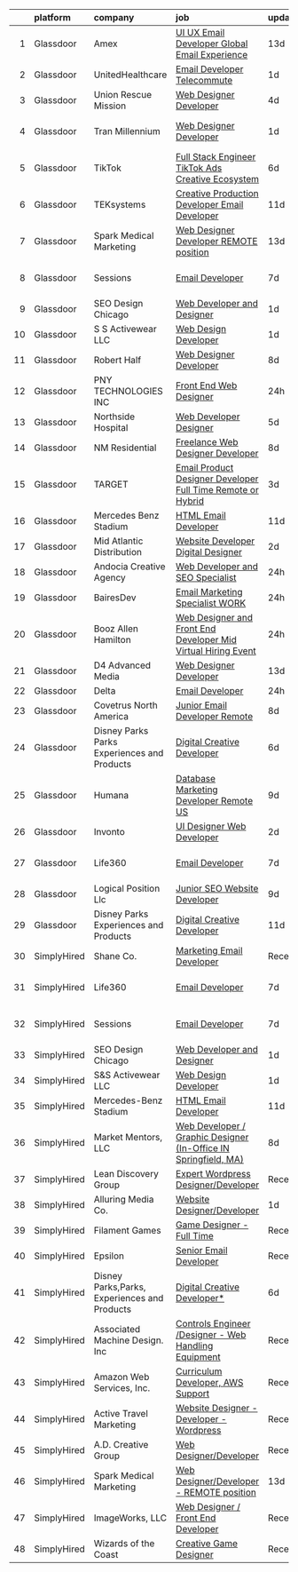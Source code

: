 

|    | platform    | company                                      | job                                                                                                                                                                                                                                                                                                                                                                                                                                                                                                                                                                                                                                                                                                                                                                                                                                                                                                                                                                                                                                                                                                                                                                                                                                                                                                                                                               | update_time   | location             |
|---:|:------------|:---------------------------------------------|:------------------------------------------------------------------------------------------------------------------------------------------------------------------------------------------------------------------------------------------------------------------------------------------------------------------------------------------------------------------------------------------------------------------------------------------------------------------------------------------------------------------------------------------------------------------------------------------------------------------------------------------------------------------------------------------------------------------------------------------------------------------------------------------------------------------------------------------------------------------------------------------------------------------------------------------------------------------------------------------------------------------------------------------------------------------------------------------------------------------------------------------------------------------------------------------------------------------------------------------------------------------------------------------------------------------------------------------------------------------|:--------------|:---------------------|
|  1 | Glassdoor   | Amex                                         | [UI UX Email Developer  Global Email Experience](https://www.glassdoor.com/partner/jobListing.htm?pos=130&ao=1136043&s=58&guid=00000181232f6cf99695691e3b7b7f66&src=GD_JOB_AD&t=SR&vt=w&cs=1_269a5548&cb=1654152719982&jobListingId=1007876457252&jrtk=3-0-1g4hiur8qr0ir801-1g4hiur98kuh6800-2684ee5ce689ed05-)                                                                                                                                                                                                                                                                                                                                                                                                                                                                                                                                                                                                                                                                                                                                                                                                                                                                                                                                                                                                                                                   | 13d           | New York, NY         |
|  2 | Glassdoor   | UnitedHealthcare                             | [Email Developer   Telecommute](https://www.glassdoor.com/partner/jobListing.htm?pos=122&ao=1136043&s=58&guid=00000181232f6cf99695691e3b7b7f66&src=GD_JOB_AD&t=SR&vt=w&cs=1_df656259&cb=1654152719978&jobListingId=1007907928304&jrtk=3-0-1g4hiur8qr0ir801-1g4hiur98kuh6800-39890ce2ee7fb4eb-)                                                                                                                                                                                                                                                                                                                                                                                                                                                                                                                                                                                                                                                                                                                                                                                                                                                                                                                                                                                                                                                                    | 1d            | Minneapolis, MN      |
|  3 | Glassdoor   | Union Rescue Mission                         | [Web Designer Developer](https://www.glassdoor.com/partner/jobListing.htm?pos=106&ao=1110586&s=58&guid=00000181232f6cf99695691e3b7b7f66&src=GD_JOB_AD&t=SR&vt=w&cs=1_86999523&cb=1654152719976&jobListingId=1007899945671&cpc=654405A9B1E0A9F5&jrtk=3-0-1g4hiur8qr0ir801-1g4hiur98kuh6800-9a35294ca9ed9584--6NYlbfkN0AJkOcTwoeQX4aIxkhered5yLi90LARsM_UIKevKEgh5WjHkKbWg0PvvNrMZ8fUG7-mep0Kr9x5lx8FtaMnfawejweEUKeI-xY_Lr0PbdytocfFStz8x4RHUcaHbU6Jpc7_5go_QjwJ-30xGTV7aZI_844KoYBsnk4ett_NFydGTIGqL1KNwdkFbb2Zz2bZOgEhm2-MM2nMKOPM08QoGVxg-60hP_imH6eQhuUlPUwqx9t_CDvLy8ooZMdVJJlSoK-uFQc56FUqI0D9iSopuBITvk7c2OUh1Xsi80jNNJ_MghsRkbW4VWnhGJNh1tkuKUzm3JEVB8PqhBb3hQnbB18tlDks4327cCgFkKFMZDZe2nReOUl93ytrMGxGn1qg_jcFjvURfWDdf2TWp-4BN4_lwfeAuNVPfVJs4hfs5yqNND9R7rC8HhvjATMS-Kf1omDlTdTgIWxPCOZhRE7VKh62)                                                                                                                                                                                                                                                                                                                                                                                                                                                                                                                                                      | 4d            | Los Angeles, CA      |
|  4 | Glassdoor   | Tran Millennium                              | [Web Designer Developer](https://www.glassdoor.com/partner/jobListing.htm?pos=102&ao=1110586&s=58&guid=00000181232f6cf99695691e3b7b7f66&src=GD_JOB_AD&t=SR&vt=w&ea=1&cs=1_b0037aa2&cb=1654152719976&jobListingId=1007907064996&cpc=3028881457C6165E&jrtk=3-0-1g4hiur8qr0ir801-1g4hiur98kuh6800-4380dd67a871539e--6NYlbfkN0Cp_WSJKd_Pz82imZmURPbhd3kYBsiZi4lpMLOH6vOlLMqbuwfEg4rdHZ-5cGPka9Gjdk3C_6PRJ7cT88hxlBe2xFYnDicuHradAybaxUoCuY-ore5IEssfa27lIp0dCqN4SMBsLIG0i2PLGVZU1PzgG-CYQweitE9Q0KmStWUIySVfI0HceJXI5oiuIiYvPKa_5lwzQSFlFbvKtI60Hgnx0Zu8FILlP6dyKV67OLeS3j28IgiOJmgZTuCdNfbQoma3yZaPrg0NH4VREJMV2bbHV9Crsl_0IRlUnxla1zljpsU09Vj0IUPPXJOTUVY3alxWGSfqUNfJvvy2B9DCa1wWRZU3DqCHVBU8LjTySkWOQK4dbN1rw_D_ATeoCOugUE6xHd__Yz9ZvqWSbRgMXHzn_sEY9p3Bsc-txFck3CqToZnP2wONWH56v9scM8kh0F1nPsXg16i5WibzhFKUUnh_OnNI4MyBsaG9FILmJT8bcNpGYuSyjbJ95tfwAGOwycw%3D)                                                                                                                                                                                                                                                                                                                                                                                                                                                                                                   | 1d            | San Francisco, CA    |
|  5 | Glassdoor   | TikTok                                       | [Full Stack Engineer  TikTok Ads Creative   Ecosystem](https://www.glassdoor.com/partner/jobListing.htm?pos=118&ao=1136043&s=58&guid=00000181232f6cf99695691e3b7b7f66&src=GD_JOB_AD&t=SR&vt=w&cs=1_5a18075e&cb=1654152719978&jobListingId=1007895015938&jrtk=3-0-1g4hiur8qr0ir801-1g4hiur98kuh6800-bf78653741d4ae0d-)                                                                                                                                                                                                                                                                                                                                                                                                                                                                                                                                                                                                                                                                                                                                                                                                                                                                                                                                                                                                                                             | 6d            | Los Angeles, CA      |
|  6 | Glassdoor   | TEKsystems                                   | [Creative Production Developer  Email Developer ](https://www.glassdoor.com/partner/jobListing.htm?pos=107&ao=1110586&s=58&guid=00000181232f6cf99695691e3b7b7f66&src=GD_JOB_AD&t=SR&vt=w&cs=1_4585f9bb&cb=1654152719977&jobListingId=1007881109878&cpc=C4A69CCDBB3B9599&jrtk=3-0-1g4hiur8qr0ir801-1g4hiur98kuh6800-e35d547a0e4b5d47--6NYlbfkN0AuKz8EBO1xHDEL7V2YF9xF3dC_I9B9i-Zw2Jh8clPMK9BxhHDJszxSyW718EipT5NZMj3EBOgIgA0uWwEm3DTBgaZ73Oz_rNtrM0hv37lKMHXbIT4xzy-gWqWw3lbC-4Gcj_6cHd4C_zCD1WLTPTYUZx3xuhaIYNUjvb8pA4ThrviyUqYwdwRFg190wdF-8tdmAy_9-IBpQ5YHH3BBXOHTfU_EB0hmkNMxCMILZczDpk6xrwjPFOffVaTNxxkRsL01-FgCfjdDMAfJwOavTPFCQlMUwdyMyKyB-PVI6qPheHXqpO7XIhBqiLd3YxycU5fI7s2Rh_8POFLquHq4tqJhHAVboXgTHPTs7oiR2FDW97vuvF_sa-jSfLz7LVPJCg4zI1kh8HlTD4rmBGaz4qMbKeaD2GcSNbSI6akTRHGch6E1i-oPzPxR97JMo9y901eIWQUc4CbHP-IN0jbszJpo57f-DjQmrsY5bE6fDcv3lG0womBpC23eH43iu0Dp6D6Nrg9c5Sj0bp9A_SCjQTthnlaNuL0Q6kaFrwCnjW1nrCHUL8yTGZcc8zuAwPo6rm3Hy-M19bVDKS7ZD9b6rCSrjCq-6pieiK0MNULQVOyXB_DYFH1gdH_FVBxoSEg2NgK3XkAkwllV_LnQpGfQ8TuPN5Ex8HHuus2Ze__bupZP6RRgplxCblrGfw9joVgmP045hoz7oE0J7T035UGt_bRuSXy4Im30Lt_BeKeMm2QMQGbBXMQCIM4XXf7dJc_IYeuG7QrGCpc8D1doIvnsffzCxV3x8lIY-vtfQDYanXM0IYFjKDnyQSPj0yIyXDf0LnBTWWuMxKqLICISZhLUbyUdPw8Vd9xLapsktEBarx1Cd5I9xEfw4DVnhZQbPhzT-GHe_IakgSAnSrLzS_ug_xOHSieSOpasAsjVqbyYjsb7ZSYpdwLGHTpxroRljW7ZzJ_ccMtxfyM_iw%3D%3D) | 11d           | San Diego, CA        |
|  7 | Glassdoor   | Spark Medical Marketing                      | [Web Designer Developer   REMOTE position](https://www.glassdoor.com/partner/jobListing.htm?pos=115&ao=1136043&s=58&guid=00000181232f6cf99695691e3b7b7f66&src=GD_JOB_AD&t=SR&vt=w&ea=1&cs=1_25425976&cb=1654152719977&jobListingId=1007877826863&jrtk=3-0-1g4hiur8qr0ir801-1g4hiur98kuh6800-2f13653f5c5aacea-)                                                                                                                                                                                                                                                                                                                                                                                                                                                                                                                                                                                                                                                                                                                                                                                                                                                                                                                                                                                                                                                    | 13d           | Remote               |
|  8 | Glassdoor   | Sessions                                     | [Email Developer](https://www.glassdoor.com/partner/jobListing.htm?pos=114&ao=1136043&s=58&guid=00000181232f6cf99695691e3b7b7f66&src=GD_JOB_AD&t=SR&vt=w&ea=1&cs=1_895dbafb&cb=1654152719977&jobListingId=1007892911306&jrtk=3-0-1g4hiur8qr0ir801-1g4hiur98kuh6800-9548a622875b6647-)                                                                                                                                                                                                                                                                                                                                                                                                                                                                                                                                                                                                                                                                                                                                                                                                                                                                                                                                                                                                                                                                             | 7d            | San Francisco, CA    |
|  9 | Glassdoor   | SEO Design Chicago                           | [Web Developer and Designer](https://www.glassdoor.com/partner/jobListing.htm?pos=109&ao=1136043&s=58&guid=00000181232f6cf99695691e3b7b7f66&src=GD_JOB_AD&t=SR&vt=w&ea=1&cs=1_589e580d&cb=1654152719977&jobListingId=1007905745551&jrtk=3-0-1g4hiur8qr0ir801-1g4hiur98kuh6800-edb5c12235ecbca6-)                                                                                                                                                                                                                                                                                                                                                                                                                                                                                                                                                                                                                                                                                                                                                                                                                                                                                                                                                                                                                                                                  | 1d            | Remote               |
| 10 | Glassdoor   | S S Activewear LLC                           | [Web Design Developer](https://www.glassdoor.com/partner/jobListing.htm?pos=101&ao=1110586&s=58&guid=00000181232f6cf99695691e3b7b7f66&src=GD_JOB_AD&t=SR&vt=w&cs=1_c29eaec8&cb=1654152719976&jobListingId=1007907546318&cpc=8A2751AE3750FD0B&jrtk=3-0-1g4hiur8qr0ir801-1g4hiur98kuh6800-9a94e0e65c736bca--6NYlbfkN0Ajr136nt6A_LHOZ7dazkZBMRVGXfFx1UH3hXSlGZi78qV2vh4IIPaG56QxCFgA56Adpr9RaXdipIXu1R4bmSOvMziN5foyE-Hu6-wOJzorB798i-BTTof0WkY407sJ8JJ-b48jkEdELNvzxft-sRf5NMtJ6JiYIBRDHRpWroXbQqBaO_5kxxHvN-KYbt9H9FU-F8bCVWeed56PDkhqUEuRGHhHzWK0Nu3lZP0kPet2iRwACwaCwOfDb-EMyWgGqkEOnVQQ3jNQvm0BrOelNe25sT7kj8qnI8vzR611M0zLKTFs3oFXDSs3BdFcos9CwO4BgXXBi3X-Z59adk32IiySnJeUXVYF7mypqN1_vgXUlgHWqq3jz-dZ3IINo7PBqkAVRZpVnzmEVRypYWRMzHXXZWXypqQ25EEj04ZCBULmjbOuzM8XEKqKslO46U93bwjS0Q9uHQBqKx9nv8DD13kKktGX8p7A75qAOw0uvkcKOQ6p8eEm9UJDoy2wEdm9_4YLaIhCoi2IsEigsejvYwhDIt4EbUM7xT5U7kwcdD-GYofOkD45J0OmxKyZU8RmhuBUbJZSX2nVj6fytqcfrzOlSANBPH5MqDBzvWXiJ7paP16NEy5UunRC0C2Rvz41DN5uFQbObt5ChAp76f4O_4xt85S9LNlRol3OB3js36lnlsfanBm1Cn6nXzKLkxK4H_jpZql8sYuWHQcb4Qpy0eAlEv0N1tIHbiyZQ1Q-M4J51a1YGcMgA-6Houq-H38jZq0%3D)                                                                                                                                                                                                                                          | 1d            | Bolingbrook, IL      |
| 11 | Glassdoor   | Robert Half                                  | [Web Designer Developer](https://www.glassdoor.com/partner/jobListing.htm?pos=108&ao=1110586&s=58&guid=00000181232f6cf99695691e3b7b7f66&src=GD_JOB_AD&t=SR&vt=w&ea=1&cs=1_5333c0c1&cb=1654152719977&jobListingId=1007890068166&cpc=8795CF9063CD573D&jrtk=3-0-1g4hiur8qr0ir801-1g4hiur98kuh6800-87c653a9571dac9a--6NYlbfkN0CpzDdaQkua3np5pkmj49lKioZwmwxQ-yx5plwbYmV_M6xSIJIkD0PnUNXzipg6tz4tq_jVzWLXVFyKCxzqtIOfUzxPOzTYvTnZPm6L1GisFSlmh5d1NpM_lbsKx80V0NTAF7MUf78H2ri317Ils6YbjzhmNo8GUyXNjCaAeAR0BsrwWkuwdiTE2VJcR9EPlWoEbAKez-Aco7aKGLwNEIHf9A8YUs2yAq_wUU_mIiqqhJXSG590bzAbNpsUBnDew5O4vpt4HlVy7kb2VGPMn0OEcI5bxEdvNPGGqkEIJFFcLBlVw2eBhC980jpn2MrQ_zu3cdgzVbmtwvAovM6k4u5tINWfKQQ8kqGRY2F9KXdi68ipTGSRQUKih353QDT2WLdVRf2xHpVDVy6HHM3GLcwy6xs8fJ53HF7oJlrd0Iy1OqK0PMEbsqUgdjU0_h0fzwZvpgjRsnGgbha6yqtE4L0X2XE4nN4YHfMd9H4B7Y2zr6a6fD46ODxGFGBJjenij1AiYrQhCpOhosktzmgcJXKL6XWYy5TYkRGMeQLFcM0k3ERO_jXtXst_)                                                                                                                                                                                                                                                                                                                                                                                                                                                 | 8d            | Addison, TX          |
| 12 | Glassdoor   | PNY TECHNOLOGIES  INC                        | [Front End Web Designer](https://www.glassdoor.com/partner/jobListing.htm?pos=127&ao=1136043&s=58&guid=00000181232f6cf99695691e3b7b7f66&src=GD_JOB_AD&t=SR&vt=w&ea=1&cs=1_0dcf36bc&cb=1654152719978&jobListingId=1007909671058&jrtk=3-0-1g4hiur8qr0ir801-1g4hiur98kuh6800-7ca51e5658e731c3-)                                                                                                                                                                                                                                                                                                                                                                                                                                                                                                                                                                                                                                                                                                                                                                                                                                                                                                                                                                                                                                                                      | 24h           | Remote               |
| 13 | Glassdoor   | Northside Hospital                           | [Web Developer Designer](https://www.glassdoor.com/partner/jobListing.htm?pos=128&ao=1136043&s=58&guid=00000181232f6cf99695691e3b7b7f66&src=GD_JOB_AD&t=SR&vt=w&cs=1_a5187566&cb=1654152719979&jobListingId=1007897934715&jrtk=3-0-1g4hiur8qr0ir801-1g4hiur98kuh6800-7186502f44f2db3c-)                                                                                                                                                                                                                                                                                                                                                                                                                                                                                                                                                                                                                                                                                                                                                                                                                                                                                                                                                                                                                                                                           | 5d            | Atlanta, GA          |
| 14 | Glassdoor   | NM Residential                               | [Freelance Web Designer Developer](https://www.glassdoor.com/partner/jobListing.htm?pos=117&ao=1136043&s=58&guid=00000181232f6cf99695691e3b7b7f66&src=GD_JOB_AD&t=SR&vt=w&ea=1&cs=1_30938b7c&cb=1654152719977&jobListingId=1007889424611&jrtk=3-0-1g4hiur8qr0ir801-1g4hiur98kuh6800-8b33379d0efd92ef-)                                                                                                                                                                                                                                                                                                                                                                                                                                                                                                                                                                                                                                                                                                                                                                                                                                                                                                                                                                                                                                                            | 8d            | Orlando, FL          |
| 15 | Glassdoor   | TARGET                                       | [Email Product Designer   Developer  Full Time Remote or Hybrid ](https://www.glassdoor.com/partner/jobListing.htm?pos=113&ao=1136043&s=58&guid=00000181232f6cf99695691e3b7b7f66&src=GD_JOB_AD&t=SR&vt=w&cs=1_8d92e368&cb=1654152719977&jobListingId=1007900471696&jrtk=3-0-1g4hiur8qr0ir801-1g4hiur98kuh6800-d89c527548f3a6a0-)                                                                                                                                                                                                                                                                                                                                                                                                                                                                                                                                                                                                                                                                                                                                                                                                                                                                                                                                                                                                                                  | 3d            | Minneapolis, MN      |
| 16 | Glassdoor   | Mercedes Benz Stadium                        | [HTML Email Developer](https://www.glassdoor.com/partner/jobListing.htm?pos=119&ao=1136043&s=58&guid=00000181232f6cf99695691e3b7b7f66&src=GD_JOB_AD&t=SR&vt=w&ea=1&cs=1_2ab152a3&cb=1654152719978&jobListingId=1007881403844&jrtk=3-0-1g4hiur8qr0ir801-1g4hiur98kuh6800-65a406784278250d-)                                                                                                                                                                                                                                                                                                                                                                                                                                                                                                                                                                                                                                                                                                                                                                                                                                                                                                                                                                                                                                                                        | 11d           | Atlanta, GA          |
| 17 | Glassdoor   | Mid Atlantic Distribution                    | [Website Developer   Digital Designer](https://www.glassdoor.com/partner/jobListing.htm?pos=104&ao=1110586&s=58&guid=00000181232f6cf99695691e3b7b7f66&src=GD_JOB_AD&t=SR&vt=w&ea=1&cs=1_a811c93f&cb=1654152719977&jobListingId=1007903294411&cpc=A8EA696C92E7776B&jrtk=3-0-1g4hiur8qr0ir801-1g4hiur98kuh6800-2b67c79111503ea4--6NYlbfkN0BFoUiGhYgMv7mY7eF-LUw5iBVmnYrkwGa4q8pcO4KaVnLrhYX2UEPCV2Z8xr9c14HKUUNq9DvnCyysFLQSGDIXNyuipCfsfrXAIskEj7Qd1qOVlTRTHFDUJjSUZy5S8u-oMzntyD7XA4wR23HXW9mL44-sFXbxUo5zag_3hC_G7woMXF7Qes8IAeHwMkVNk0Ilw7z9HMaChoOeLwINOfjFOGDET02rJfFLgblq913fF6leZlj4QWQGHN05Z1C-WtOKE8TsNq3l-WPmkVNqRYt404rjqBmHVtuelWSsM0dClN5KdyZO8NvGd74AEid59E3nmdI1JIZRZscmz2SEh4ahDuNiGEEVEQa4QoOGfCd1AQHJfzvPtmOLlhnyWqUtii8VaKfTkHiuTi27ay2iDQNZwPkD1pmN7sUXb9RPgjSGYXa9DUZ-GZfp7-CIrQBHb3TqN1yQrTEVYosx6o9lBV9BxkoqYSZZIgqeOa-NYvz25LQXPGRKxuYGFKchiwtBvZ1iplvA_smf8A%3D%3D)                                                                                                                                                                                                                                                                                                                                                                                                                                                                       | 2d            | Durham, NC           |
| 18 | Glassdoor   | Andocia Creative Agency                      | [Web Developer and SEO Specialist](https://www.glassdoor.com/partner/jobListing.htm?pos=111&ao=1136043&s=58&guid=00000181232f6cf99695691e3b7b7f66&src=GD_JOB_AD&t=SR&vt=w&ea=1&cs=1_36d93b87&cb=1654152719977&jobListingId=1007910325652&jrtk=3-0-1g4hiur8qr0ir801-1g4hiur98kuh6800-3e71974dd9827fa4-)                                                                                                                                                                                                                                                                                                                                                                                                                                                                                                                                                                                                                                                                                                                                                                                                                                                                                                                                                                                                                                                            | 24h           | Remote               |
| 19 | Glassdoor   | BairesDev                                    | [Email Marketing Specialist WORK](https://www.glassdoor.com/partner/jobListing.htm?pos=125&ao=1136043&s=58&guid=00000181232f6cf99695691e3b7b7f66&src=GD_JOB_AD&t=SR&vt=w&cs=1_c2f5a394&cb=1654152719978&jobListingId=1007909599138&jrtk=3-0-1g4hiur8qr0ir801-1g4hiur98kuh6800-0bcc7050e843faad-)                                                                                                                                                                                                                                                                                                                                                                                                                                                                                                                                                                                                                                                                                                                                                                                                                                                                                                                                                                                                                                                                  | 24h           | Colon, PA            |
| 20 | Glassdoor   | Booz Allen Hamilton                          | [Web Designer and Front End Developer  Mid Virtual Hiring Event](https://www.glassdoor.com/partner/jobListing.htm?pos=103&ao=1110586&s=58&guid=00000181232f6cf99695691e3b7b7f66&src=GD_JOB_AD&t=SR&vt=w&cs=1_70e0bf71&cb=1654152719976&jobListingId=1007911669845&cpc=6E56E77887FF9985&jrtk=3-0-1g4hiur8qr0ir801-1g4hiur98kuh6800-8e04f45adeb02043--6NYlbfkN0Btxs39KmTzjw_u_hUXcyTcLpNeUj18C2Nw5A7DCW0FWOPSvZxadnbHwo8zrtF5VbhTEALcsQAsVKyBKjeMVKdB2drMsim_CZhZTTUnY00Y8Ww9LYtO0g-Me4oZZpoWj3hhakUqK-C1SQ-ovIxx-duvzkE6pOpwgvlvTZ8c093uGSZGyWFv0xZfd31-X4o6jq-RAnS9aw-yHCYM_FJ5pDc9JZpzlsNvwydxd41WSEkPoS47-g10pXjAQdh2Fc_XJcUm-9Eu3yvKgz7BS7lH0MorBQTDiW26IgW5kzaVAI6dGlpgDZjLgDDmqSyTkCFAIll2rZo1W6ZNY7kBOk30W9ZtMywbcVgPzlcYkLTyVQR_Wd0DfHtzgn4i3uLx7fFdX0c4KvySe5MrqwmZ-J2YVf5r0Qq5U8D4D9SvqPWWAXO0Ow4q9-i6sDNOZ_rAJA2KpkGwrpP9UP66S5N7DUO77tmyIyHg0fcUlpO-QTHZsezTaXOwTye6rzQ18pPbwGzL-nBvu4wT-Gi4qupS0VhXpAYk1MWkzjoNrpR911JsY90OqojS6adh1-3kYljmAGzXSLkjwRfHdQwzBM6jL-MSSPEur-LVkiF_gGKQKRuDuPCmIouJw-RpD6minf5KAVGB5e4UkfgP1cZO65JRGiNnPA-8cHQpaeKrQmD2UyBWrf7vpmUYCHHLq04xsR7Q9JFmdOkWlr3ys8j1kdb54rOSO2fT5p_OvUlPUq_-6mn3KhaKLDv4kFc8zdD-)                                                                                                                                                                                                              | 24h           | Bethesda, MD         |
| 21 | Glassdoor   | D4 Advanced Media                            | [Web Designer Developer](https://www.glassdoor.com/partner/jobListing.htm?pos=120&ao=1136043&s=58&guid=00000181232f6cf99695691e3b7b7f66&src=GD_JOB_AD&t=SR&vt=w&cs=1_145a674a&cb=1654152719978&jobListingId=1007875644625&jrtk=3-0-1g4hiur8qr0ir801-1g4hiur98kuh6800-16dd466ccfd450d9-)                                                                                                                                                                                                                                                                                                                                                                                                                                                                                                                                                                                                                                                                                                                                                                                                                                                                                                                                                                                                                                                                           | 13d           | Reno, NV             |
| 22 | Glassdoor   | Delta                                        | [Email Developer](https://www.glassdoor.com/partner/jobListing.htm?pos=110&ao=1136043&s=58&guid=00000181232f6cf99695691e3b7b7f66&src=GD_JOB_AD&t=SR&vt=w&cs=1_d8a3e8a9&cb=1654152719977&jobListingId=1007909409494&jrtk=3-0-1g4hiur8qr0ir801-1g4hiur98kuh6800-b5686bcb9fe509d0-)                                                                                                                                                                                                                                                                                                                                                                                                                                                                                                                                                                                                                                                                                                                                                                                                                                                                                                                                                                                                                                                                                  | 24h           | Atlanta, GA          |
| 23 | Glassdoor   | Covetrus  North America                      | [Junior Email Developer  Remote ](https://www.glassdoor.com/partner/jobListing.htm?pos=112&ao=1136043&s=58&guid=00000181232f6cf99695691e3b7b7f66&src=GD_JOB_AD&t=SR&vt=w&cs=1_9631a90b&cb=1654152719977&jobListingId=1007889463657&jrtk=3-0-1g4hiur8qr0ir801-1g4hiur98kuh6800-eec3acbce98b5581-)                                                                                                                                                                                                                                                                                                                                                                                                                                                                                                                                                                                                                                                                                                                                                                                                                                                                                                                                                                                                                                                                  | 8d            | Maine                |
| 24 | Glassdoor   | Disney Parks Parks  Experiences and Products | [Digital Creative Developer ](https://www.glassdoor.com/partner/jobListing.htm?pos=105&ao=1110586&s=58&guid=00000181232f6cf99695691e3b7b7f66&src=GD_JOB_AD&t=SR&vt=w&cs=1_cc084952&cb=1654152719976&jobListingId=1007895985455&cpc=47CFDC01B3F81FAC&jrtk=3-0-1g4hiur8qr0ir801-1g4hiur98kuh6800-99c732e5c2bfe331--6NYlbfkN0DAFTyt7pbDCC2JPO79CSdi1dIb81yjczP5qsKcZIxgiRd1qisRd4re16D_VG3-wzVt0-0D5x6rmsoxEXFxZUIF8S5_ZFFTTicmE7OW2SCGllcs0qlnNKeSNQcGRir8sPIxiQY4asv6STGSZRxUbctBIh0f3shIPGe4z8qxEtliZghPQNwoHdKhIToZ2pfrp758rPdCrUJ76OV1nvkP1z7rpdFLa94lzTRH0ONZX-Y7q72WrgC_FZhhGMkz_uKbdqqg2GdB4VFbSRfX7qCf-oI-7sge4MFX34DhaL2MlJqTXaYGIQCPDXjwo72CpSiENijafgKeHxkVnC_AghGhd_RNULCUuhel0gfh0p_2BHSvuiv0CHrFc7-Q3nrUCgzbvwDF4zNaw9HZq61Tfi4WnClikMRVb7DituRQzBVtxHsR1CI5Aiw5-tod)                                                                                                                                                                                                                                                                                                                                                                                                                                                                                                                                                                                 | 6d            | Lynnwood, WA         |
| 25 | Glassdoor   | Humana                                       | [Database Marketing Developer  Remote US ](https://www.glassdoor.com/partner/jobListing.htm?pos=126&ao=1136043&s=58&guid=00000181232f6cf99695691e3b7b7f66&src=GD_JOB_AD&t=SR&vt=w&cs=1_f101361f&cb=1654152719978&jobListingId=1007886532704&jrtk=3-0-1g4hiur8qr0ir801-1g4hiur98kuh6800-c2d012ae86c83a93-)                                                                                                                                                                                                                                                                                                                                                                                                                                                                                                                                                                                                                                                                                                                                                                                                                                                                                                                                                                                                                                                         | 9d            | Louisville, KY       |
| 26 | Glassdoor   | Invonto                                      | [UI Designer   Web Developer](https://www.glassdoor.com/partner/jobListing.htm?pos=124&ao=1136043&s=58&guid=00000181232f6cf99695691e3b7b7f66&src=GD_JOB_AD&t=SR&vt=w&cs=1_c6316451&cb=1654152719978&jobListingId=1007902508592&jrtk=3-0-1g4hiur8qr0ir801-1g4hiur98kuh6800-99be73157c13249e-)                                                                                                                                                                                                                                                                                                                                                                                                                                                                                                                                                                                                                                                                                                                                                                                                                                                                                                                                                                                                                                                                      | 2d            | Bridgewater, NJ      |
| 27 | Glassdoor   | Life360                                      | [Email Developer](https://www.glassdoor.com/partner/jobListing.htm?pos=121&ao=1136043&s=58&guid=00000181232f6cf99695691e3b7b7f66&src=GD_JOB_AD&t=SR&vt=w&ea=1&cs=1_a45e5c33&cb=1654152719978&jobListingId=1007893337954&jrtk=3-0-1g4hiur8qr0ir801-1g4hiur98kuh6800-2820f2f9fca37e7c-)                                                                                                                                                                                                                                                                                                                                                                                                                                                                                                                                                                                                                                                                                                                                                                                                                                                                                                                                                                                                                                                                             | 7d            | San Francisco, CA    |
| 28 | Glassdoor   | Logical Position Llc                         | [Junior SEO Website Developer](https://www.glassdoor.com/partner/jobListing.htm?pos=129&ao=1136043&s=58&guid=00000181232f6cf99695691e3b7b7f66&src=GD_JOB_AD&t=SR&vt=w&ea=1&cs=1_f5b5b6b6&cb=1654152719982&jobListingId=1007886588745&jrtk=3-0-1g4hiur8qr0ir801-1g4hiur98kuh6800-3c97acd6f4dde6d4-)                                                                                                                                                                                                                                                                                                                                                                                                                                                                                                                                                                                                                                                                                                                                                                                                                                                                                                                                                                                                                                                                | 9d            | Illinois             |
| 29 | Glassdoor   | Disney Parks  Experiences and Products       | [Digital Creative Developer](https://www.glassdoor.com/partner/jobListing.htm?pos=116&ao=1136043&s=58&guid=00000181232f6cf99695691e3b7b7f66&src=GD_JOB_AD&t=SR&vt=w&cs=1_6509ad70&cb=1654152719977&jobListingId=1007881333218&jrtk=3-0-1g4hiur8qr0ir801-1g4hiur98kuh6800-9d78675828d93b71-)                                                                                                                                                                                                                                                                                                                                                                                                                                                                                                                                                                                                                                                                                                                                                                                                                                                                                                                                                                                                                                                                       | 11d           | Celebration, FL      |
| 30 | SimplyHired | Shane Co.                                    | [Marketing Email Developer](https://www.simplyhired.com/job/RcP4Q7OUThQQkT9kWXMiLlc_Q9zZfe9KKH3XzOuyrbocOGRY5RxBgA?q=creative+developer)                                                                                                                                                                                                                                                                                                                                                                                                                                                                                                                                                                                                                                                                                                                                                                                                                                                                                                                                                                                                                                                                                                                                                                                                                          | Recently      | Englewood, CO        |
| 31 | SimplyHired | Life360                                      | [Email Developer](https://www.simplyhired.com/job/pjFEig1-jCVEKYdxNilyz-toXBgsTRTr3avggOeeGi1XJ_yk3rABWg?q=creative+developer)                                                                                                                                                                                                                                                                                                                                                                                                                                                                                                                                                                                                                                                                                                                                                                                                                                                                                                                                                                                                                                                                                                                                                                                                                                    | 7d            | San Francisco, CA    |
| 32 | SimplyHired | Sessions                                     | [Email Developer](https://www.simplyhired.com/job/GLpF0ugho9UjpCRpz_2U5IjR1PNkBGKYpx3wVYVFdcNpQO964jlxJQ?q=creative+developer)                                                                                                                                                                                                                                                                                                                                                                                                                                                                                                                                                                                                                                                                                                                                                                                                                                                                                                                                                                                                                                                                                                                                                                                                                                    | 7d            | San Francisco, CA    |
| 33 | SimplyHired | SEO Design Chicago                           | [Web Developer and Designer](https://www.simplyhired.com/job/FjzmiF5LocletrYRA1n-Axbq9osZZ5ZuleN5Fh7qXPRhqE4TPW8oeA?q=creative+developer)                                                                                                                                                                                                                                                                                                                                                                                                                                                                                                                                                                                                                                                                                                                                                                                                                                                                                                                                                                                                                                                                                                                                                                                                                         | 1d            | Remote               |
| 34 | SimplyHired | S&S Activewear LLC                           | [Web Design Developer](https://www.simplyhired.com/job/TuH2msxzb9LS3CArl4UOVxD5zPTBdOKytL-WwBVLNsDFqlRrd22OfQ?q=creative+developer)                                                                                                                                                                                                                                                                                                                                                                                                                                                                                                                                                                                                                                                                                                                                                                                                                                                                                                                                                                                                                                                                                                                                                                                                                               | 1d            | Bolingbrook, IL      |
| 35 | SimplyHired | Mercedes-Benz Stadium                        | [HTML Email Developer](https://www.simplyhired.com/job/g0EtIoegqZCMIfQoLHUe41O6o49zaWLmoTqURciQkQ3I11sJ5d2jAw?q=creative+developer)                                                                                                                                                                                                                                                                                                                                                                                                                                                                                                                                                                                                                                                                                                                                                                                                                                                                                                                                                                                                                                                                                                                                                                                                                               | 11d           | Atlanta, GA          |
| 36 | SimplyHired | Market Mentors, LLC                          | [Web Developer / Graphic Designer (In-Office IN Springfield, MA)](https://www.simplyhired.com/job/6kf3uuwQ1EOl7Fl3dSxs72FKsBasyP0W-R29HngWXbHTwb_VXh3XfA?q=creative+developer)                                                                                                                                                                                                                                                                                                                                                                                                                                                                                                                                                                                                                                                                                                                                                                                                                                                                                                                                                                                                                                                                                                                                                                                    | 8d            | Springfield, MA      |
| 37 | SimplyHired | Lean Discovery Group                         | [Expert Wordpress Designer/Developer](https://www.simplyhired.com/job/zsQLWYxi-ACZOzJqcRh2CIEL9nagVQtnmJZB_JfP5BQikyPMBbjEbg?q=creative+developer)                                                                                                                                                                                                                                                                                                                                                                                                                                                                                                                                                                                                                                                                                                                                                                                                                                                                                                                                                                                                                                                                                                                                                                                                                | Recently      | Remote               |
| 38 | SimplyHired | Alluring Media Co.                           | [Website Designer/Developer](https://www.simplyhired.com/job/h-FapaYLuvRweaKOVudaLOnYymSn2xFpTkCDXCPO8WUG3I7TlO4bDw?q=creative+developer)                                                                                                                                                                                                                                                                                                                                                                                                                                                                                                                                                                                                                                                                                                                                                                                                                                                                                                                                                                                                                                                                                                                                                                                                                         | 1d            | Remote               |
| 39 | SimplyHired | Filament Games                               | [Game Designer - Full Time](https://www.simplyhired.com/job/za9YGlCq2LdTEWz1RDqZvVDaJZmWg0vmZaFf5vel3FZzTd3Q98kgxA?q=creative+developer)                                                                                                                                                                                                                                                                                                                                                                                                                                                                                                                                                                                                                                                                                                                                                                                                                                                                                                                                                                                                                                                                                                                                                                                                                          | Recently      | Madison, WI          |
| 40 | SimplyHired | Epsilon                                      | [Senior Email Developer](https://www.simplyhired.com/job/9txWxA1I6sO7lzpwJQLodGfOqDLjkdHUo95vkgBr9GMCQpUKLI1wZA?q=creative+developer)                                                                                                                                                                                                                                                                                                                                                                                                                                                                                                                                                                                                                                                                                                                                                                                                                                                                                                                                                                                                                                                                                                                                                                                                                             | Recently      | Chicago, IL          |
| 41 | SimplyHired | Disney Parks,Parks, Experiences and Products | [Digital Creative Developer*](https://www.simplyhired.com/job/7M8a6gVCWOSzol6Uw7xryLznEjgapsOV7eku5CgMA_WVxriPfewOYg?q=creative+developer)                                                                                                                                                                                                                                                                                                                                                                                                                                                                                                                                                                                                                                                                                                                                                                                                                                                                                                                                                                                                                                                                                                                                                                                                                        | 6d            | Lehi, UT             |
| 42 | SimplyHired | Associated Machine Design. Inc               | [Controls Engineer /Designer - Web Handling Equipment](https://www.simplyhired.com/job/iK0kyM3IlVtiPO41wje1x2-evlu3rt5ztJr6E_2pjcvfffQPX3zl5g?q=creative+developer)                                                                                                                                                                                                                                                                                                                                                                                                                                                                                                                                                                                                                                                                                                                                                                                                                                                                                                                                                                                                                                                                                                                                                                                               | Recently      | Green Bay, WI        |
| 43 | SimplyHired | Amazon Web Services, Inc.                    | [Curriculum Developer, AWS Support](https://www.simplyhired.com/job/VJ2mxpB_C3RiZ9WEdGHt_L8L7tDgh2uUlbSQc1Inzt2mb5hjGzhRXQ?q=creative+developer)                                                                                                                                                                                                                                                                                                                                                                                                                                                                                                                                                                                                                                                                                                                                                                                                                                                                                                                                                                                                                                                                                                                                                                                                                  | Recently      | Remote               |
| 44 | SimplyHired | Active Travel Marketing                      | [Website Designer - Developer - Wordpress](https://www.simplyhired.com/job/qUxkhzgr-dNxPoyWUO_EjTRDyBng5GCJ3_C742NTV4DVyY_cbzsfWw?q=creative+developer)                                                                                                                                                                                                                                                                                                                                                                                                                                                                                                                                                                                                                                                                                                                                                                                                                                                                                                                                                                                                                                                                                                                                                                                                           | Recently      | Remote               |
| 45 | SimplyHired | A.D. Creative Group                          | [Web Designer/Developer](https://www.simplyhired.com/job/VeRnU_MiK7ev5vU12i_Gp3nvUwGDhXXjbzM-BK-ScyrEz8wQerp2Gw?q=creative+developer)                                                                                                                                                                                                                                                                                                                                                                                                                                                                                                                                                                                                                                                                                                                                                                                                                                                                                                                                                                                                                                                                                                                                                                                                                             | Recently      | Billings, MT         |
| 46 | SimplyHired | Spark Medical Marketing                      | [Web Designer/Developer - REMOTE position](https://www.simplyhired.com/job/35M66v77AdD9n8fOCx0TvbHKph55pnBEUtaBea4aPDsZPPSG2nNFfQ?q=creative+developer)                                                                                                                                                                                                                                                                                                                                                                                                                                                                                                                                                                                                                                                                                                                                                                                                                                                                                                                                                                                                                                                                                                                                                                                                           | 13d           | Remote               |
| 47 | SimplyHired | ImageWorks, LLC                              | [Web Designer / Front End Developer](https://www.simplyhired.com/job/P-Qvgf8giFfzVJ1XN7qqCXweVx6qXKrWLxbkLCZsqlxPlHaVb_XSIQ?q=creative+developer)                                                                                                                                                                                                                                                                                                                                                                                                                                                                                                                                                                                                                                                                                                                                                                                                                                                                                                                                                                                                                                                                                                                                                                                                                 | Recently      | Vernon Rockville, CT |
| 48 | SimplyHired | Wizards of the Coast                         | [Creative Game Designer](https://www.simplyhired.com/job/3U5NPAcld9zZ3VOc-NItCD-NzNvgqaZqPjmcmGZRZsaeN5WygOP2eA?q=creative+developer)                                                                                                                                                                                                                                                                                                                                                                                                                                                                                                                                                                                                                                                                                                                                                                                                                                                                                                                                                                                                                                                                                                                                                                                                                             | Recently      | Renton, WA           |
